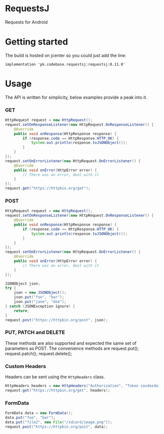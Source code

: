 # RequestsJ
Requests for Android

# Getting started
The build is hosted on jcenter so you could just add the line:

```
implementation 'pk.codebase.requestsj:requestsj:0.11.0'
```

# Usage
The API is written for simplicity, below examples provide a peak into it.

### GET
```java
HttpRequest request = new HttpRequest();
request.setOnResponseListener(new HttpRequest.OnResponseListener() {
    @Override
    public void onResponse(HttpResponse response) {
        if (response.code == HttpResponse.HTTP_OK) {
            System.out.println(response.toJSONObject());
        }
    }
});
request.setOnErrorListener(new HttpRequest.OnErrorListener() {
    @Override
    public void onError(HttpError error) {
        // There was an error, deal with it
    }
});
request.get("https://httpbin.org/get");
```

### POST
```java
HttpRequest request = new HttpRequest();
request.setOnResponseListener(new HttpRequest.OnResponseListener() {
    @Override
    public void onResponse(HttpResponse response) {
        if (response.code == HttpResponse.HTTP_OK) {
            System.out.println(response.toJSONObject());
        }
    }
});
request.setOnErrorListener(new HttpRequest.OnErrorListener() {
    @Override
    public void onError(HttpError error) {
        // There was an error, deal with it
    }
});

JSONObject json;
try {
    json = new JSONObject();
    json.put("foo", "bar");
    json.put("jane", "doe");
} catch (JSONException ignore) {
    return;
}
request.post("https://httpbin.org/post", json);
```
### PUT, PATCH and DELETE
These methods are also supported and expected the same set of parameters as POST. The convenience methods are
request.put();
request.patch();
request.delete();

### Custom Headers
Headers can be sent using the `HttpHeaders` class.
```java
HttpHeaders headers = new HttpHeaders("Authorization", "Token sasdasdai2sadas")
request.get("https://httpbin.org/get", headers);
```
### FormData
```java
FormData data = new FormData();
data.put("foo", "bar");
data.put("file2", new File("/sdcard/image.png"));
request.post("https://httpbin.org/post", data);
```